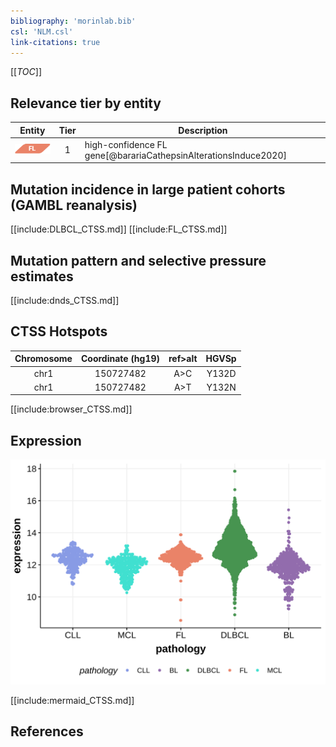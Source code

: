 ```yaml
---
bibliography: 'morinlab.bib'
csl: 'NLM.csl'
link-citations: true
---
```

[[_TOC_]]



## Relevance tier by entity

|Entity|Tier|Description            |
|:------:|:----:|-----------------------|
|![FL](images/icons/FL_tier1.png)    |1   |high-confidence FL gene[@barariaCathepsinAlterationsInduce2020]|

## Mutation incidence in large patient cohorts (GAMBL reanalysis)

[[include:DLBCL_CTSS.md]]
[[include:FL_CTSS.md]]

## Mutation pattern and selective pressure estimates

[[include:dnds_CTSS.md]]

## CTSS Hotspots

| Chromosome |Coordinate (hg19) | ref>alt | HGVSp | 
 | :---:| :---: | :--: | :---: |
| chr1 | 150727482 | A>C | Y132D |
| chr1 | 150727482 | A>T | Y132N |

[[include:browser_CTSS.md]]

## Expression
![](images/gene_expression/CTSS_by_pathology.svg)
<!-- ORIGIN: barariaCathepsinAlterationsInduce2020c -->
<!-- FL: barariaCathepsinAlterationsInduce2020c -->

[[include:mermaid_CTSS.md]]

## References
